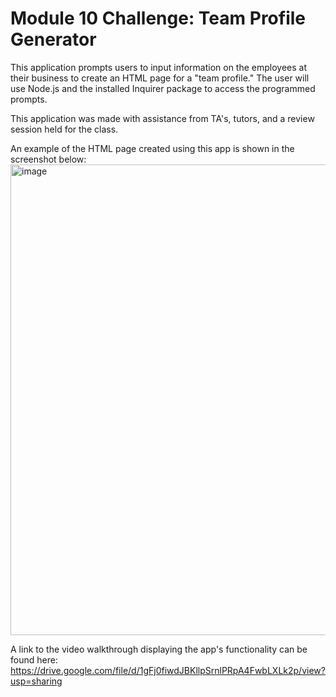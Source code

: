 # Module 10 Challenge:  Team Profile Generator

This application prompts users to input information on the employees at their business to create an HTML page for a "team profile."  The user will use Node.js and the installed Inquirer package to access the programmed prompts.

This application was made with assistance from TA's, tutors, and a review session held for the class.

An example of the HTML page created using this app is shown in the screenshot below:
<img width="753" alt="image" src="https://user-images.githubusercontent.com/107148691/192677586-a9b7965e-2417-4acc-8531-7229a3531e56.png">

A link to the video walkthrough displaying the app's functionality can be found here:  https://drive.google.com/file/d/1gFj0fiwdJBKllpSrnlPRpA4FwbLXLk2p/view?usp=sharing
